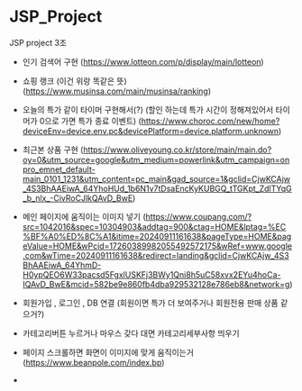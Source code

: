 # JSP_Project
JSP project 3조

- 인기 검색어 구현 (https://www.lotteon.com/p/display/main/lotteon)
- 쇼핑 랭크 (이건 위랑 똑같은 뜻) (https://www.musinsa.com/main/musinsa/ranking)
- 오늘의 특가 같이 타이머 구현해서(?) (할인 하는데 특가 시간이 정해져있어서 타이머가 0으로 가면 특가 종료 이벤트) (https://www.choroc.com/new/home?deviceEnv=device.env.pc&devicePlatform=device.platform.unknown)
- 최근본 상품 구현 (https://www.oliveyoung.co.kr/store/main/main.do?oy=0&utm_source=google&utm_medium=powerlink&utm_campaign=onpro_emnet_default-main_0101_1231&utm_content=pc_main&gad_source=1&gclid=CjwKCAjw_4S3BhAAEiwA_64YhoHUd_1b6N1v7tDsaEncKyKUBGQ_tTGKpt_ZdlTYqG_b_nlx_-CivRoCJlkQAvD_BwE)
- 메인 페이지에 움직이는 이미지 넣기 (https://www.coupang.com/?src=1042016&spec=10304903&addtag=900&ctag=HOME&lptag=%EC%BF%A0%ED%8C%A1&itime=20240911161638&pageType=HOME&pageValue=HOME&wPcid=17260389982055492572175&wRef=www.google.com&wTime=20240911161638&redirect=landing&gclid=CjwKCAjw_4S3BhAAEiwA_64YhmD-H0ypQEO6W33pacsd5FgxlUSKFj3BWy1Qni8h5uC58xvx2EYu4hoCa-IQAvD_BwE&mcid=582be9e860fb4dba929532128e786eb8&network=g)
- 회원가입 , 로그인 , DB 연결 (회원이면 특가 더 보여주거나 회원전용 판매 상품 같으거?)
- 카테고리버튼 누르거나 마우스 갖다 대면 카테고리세부사항 띄우기
- 페이지 스크롤하면 화면이 이미지에 맞게 움직이는거 (https://www.beanpole.com/index.bp)



- 
